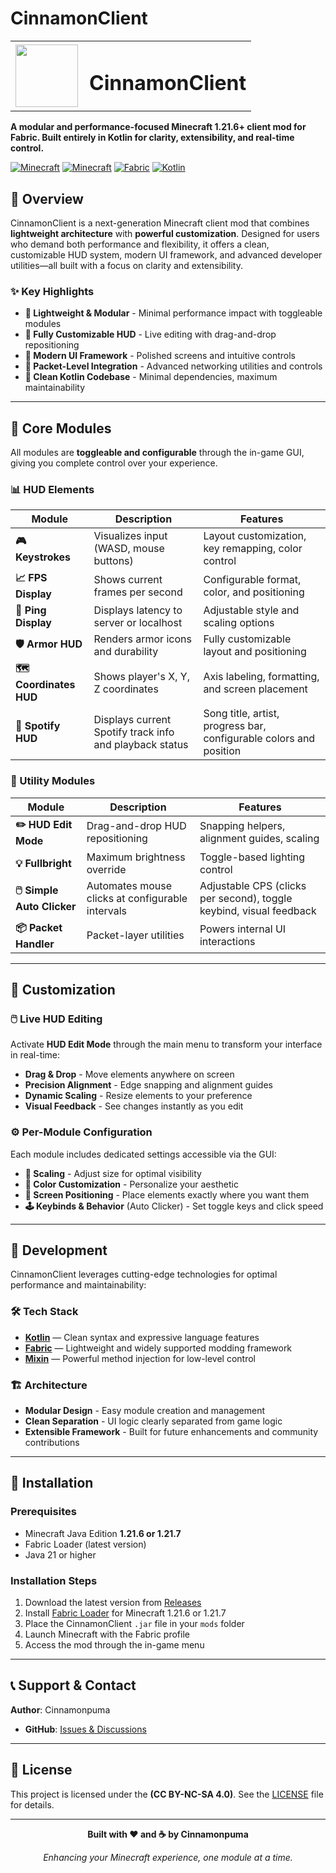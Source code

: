 # CinnamonClient

<table>
  <tr>
    <td><img src="https://github.com/user-attachments/assets/95fb0910-5221-4ad6-ba35-f272971d752f" width="100"/></td>
    <td style="vertical-align: middle; padding-left: 10px;"><h1>CinnamonClient</h1></td>
  </tr>
</table>

**A modular and performance-focused Minecraft 1.21.6+ client mod for Fabric. Built entirely in Kotlin for clarity, extensibility, and real-time control.**

[![Minecraft](https://img.shields.io/badge/Minecraft-1.21.6-green.svg)](https://minecraft.net/)
[![Minecraft](https://img.shields.io/badge/Minecraft-1.21.7-green.svg)](https://minecraft.net/)
[![Fabric](https://img.shields.io/badge/Fabric-Mod-orange.svg)](https://fabricmc.net/)
[![Kotlin](https://img.shields.io/badge/Kotlin-100%25-purple.svg)](https://kotlinlang.org/)

## 🌟 Overview

CinnamonClient is a next-generation Minecraft client mod that combines **lightweight architecture** with **powerful customization**. Designed for users who demand both performance and flexibility, it offers a clean, customizable HUD system, modern UI framework, and advanced developer utilities—all built with a focus on clarity and extensibility.

### ✨ Key Highlights
- **🚀 Lightweight & Modular** - Minimal performance impact with toggleable modules
- **🎨 Fully Customizable HUD** - Live editing with drag-and-drop repositioning  
- **🔧 Modern UI Framework** - Polished screens and intuitive controls
- **📡 Packet-Level Integration** - Advanced networking utilities and controls
- **💎 Clean Kotlin Codebase** - Minimal dependencies, maximum maintainability

---

## 🧩 Core Modules

All modules are **toggleable and configurable** through the in-game GUI, giving you complete control over your experience.

### 📊 HUD Elements

| Module | Description | Features |
|--------|-------------|----------|
| **🎮 Keystrokes** | Visualizes input (WASD, mouse buttons) | Layout customization, key remapping, color control |
| **📈 FPS Display** | Shows current frames per second | Configurable format, color, and positioning |
| **📡 Ping Display** | Displays latency to server or localhost | Adjustable style and scaling options |
| **🛡️ Armor HUD** | Renders armor icons and durability | Fully customizable layout and positioning |
| **🗺️ Coordinates HUD** | Shows player's X, Y, Z coordinates | Axis labeling, formatting, and screen placement |
| **🎵 Spotify HUD** | Displays current Spotify track info and playback status | Song title, artist, progress bar, configurable colors and position |

### 🔧 Utility Modules

| Module | Description | Features |
|--------|-------------|----------|
| **✏️ HUD Edit Mode** | Drag-and-drop HUD repositioning | Snapping helpers, alignment guides, scaling |
| **💡 Fullbright** | Maximum brightness override | Toggle-based lighting control |
| **🖱️ Simple Auto Clicker** | Automates mouse clicks at configurable intervals | Adjustable CPS (clicks per second), toggle keybind, visual feedback |
| **📦 Packet Handler** | Packet-layer utilities | Powers internal UI interactions |

---

## 🎨 Customization

### 🖱️ Live HUD Editing
Activate **HUD Edit Mode** through the main menu to transform your interface in real-time:
- **Drag & Drop** - Move elements anywhere on screen
- **Precision Alignment** - Edge snapping and alignment guides
- **Dynamic Scaling** - Resize elements to your preference
- **Visual Feedback** - See changes instantly as you edit

### ⚙️ Per-Module Configuration
Each module includes dedicated settings accessible via the GUI:
- **🎯 Scaling** - Adjust size for optimal visibility
- **🎨 Color Customization** - Personalize your aesthetic
- **📍 Screen Positioning** - Place elements exactly where you want them
- **🕹️ Keybinds & Behavior** (Auto Clicker) - Set toggle keys and click speed

---

## 🔨 Development

CinnamonClient leverages cutting-edge technologies for optimal performance and maintainability:

### 🛠️ Tech Stack
- **[Kotlin](https://kotlinlang.org/)** — Clean syntax and expressive language features
- **[Fabric](https://fabricmc.net/)** — Lightweight and widely supported modding framework  
- **[Mixin](https://github.com/SpongePowered/Mixin)** — Powerful method injection for low-level control

### 🏗️ Architecture
- **Modular Design** - Easy module creation and management
- **Clean Separation** - UI logic clearly separated from game logic
- **Extensible Framework** - Built for future enhancements and community contributions

---

## 🚀 Installation

### Prerequisites
- Minecraft Java Edition **1.21.6 or 1.21.7**
- Fabric Loader (latest version)
- Java 21 or higher

### Installation Steps
1. Download the latest version from [Releases](https://github.com/Cinnamonpuma/CinnamonClient/releases)
2. Install [Fabric Loader](https://fabricmc.net/use/) for Minecraft 1.21.6 or 1.21.7
3. Place the CinnamonClient `.jar` file in your `mods` folder
4. Launch Minecraft with the Fabric profile
5. Access the mod through the in-game menu

---

## 📞 Support & Contact

**Author**: Cinnamonpuma

- **GitHub**: [Issues & Discussions](https://github.com/Cinnamonpuma/CinnamonClient/issues)

---

## 📝 License

This project is licensed under the **(CC BY-NC-SA 4.0)**. See the [LICENSE](LICENSE) file for details.

---

<div align="center">
  <p><strong>Built with ❤️ and ☕ by Cinnamonpuma</strong></p>
  <p><em>Enhancing your Minecraft experience, one module at a time.</em></p>
</div>

